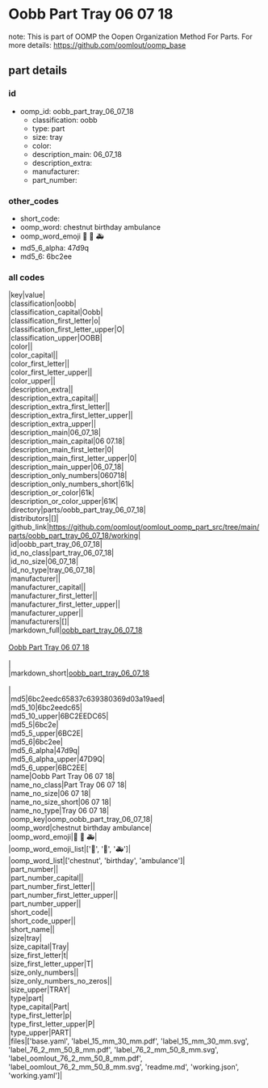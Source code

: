 # Oobb Part Tray 06 07 18  

note: This is part of OOMP the Oopen Organization Method For Parts. For more details: https://github.com/oomlout/oomp_base

##  part details





### id
* oomp_id: oobb_part_tray_06_07_18
  * classification: oobb
  * type: part
  * size: tray
  * color: 
  * description_main: 06_07_18
  * description_extra: 
  * manufacturer: 
  * part_number: 

### other_codes
* short_code: 
* oomp_word: chestnut birthday ambulance
* oomp_word_emoji :chestnut: :birthday: :ambulance:
* md5_6_alpha: 47d9q
* md5_6: 6bc2ee

### all codes 
|key|value|  
|classification|oobb|  
|classification_capital|Oobb|  
|classification_first_letter|o|  
|classification_first_letter_upper|O|  
|classification_upper|OOBB|  
|color||  
|color_capital||  
|color_first_letter||  
|color_first_letter_upper||  
|color_upper||  
|description_extra||  
|description_extra_capital||  
|description_extra_first_letter||  
|description_extra_first_letter_upper||  
|description_extra_upper||  
|description_main|06_07_18|  
|description_main_capital|06 07.18|  
|description_main_first_letter|0|  
|description_main_first_letter_upper|0|  
|description_main_upper|06_07_18|  
|description_only_numbers|060718|  
|description_only_numbers_short|61k|  
|description_or_color|61k|  
|description_or_color_upper|61K|  
|directory|parts/oobb_part_tray_06_07_18|  
|distributors|[]|  
|github_link|https://github.com/oomlout/oomlout_oomp_part_src/tree/main/parts/oobb_part_tray_06_07_18/working|  
|id|oobb_part_tray_06_07_18|  
|id_no_class|part_tray_06_07_18|  
|id_no_size|06_07_18|  
|id_no_type|tray_06_07_18|  
|manufacturer||  
|manufacturer_capital||  
|manufacturer_first_letter||  
|manufacturer_first_letter_upper||  
|manufacturer_upper||  
|manufacturers|[]|  
|markdown_full|[oobb_part_tray_06_07_18](https://github.com/oomlout/oomlout_oomp_part_src/tree/main/parts/oobb_part_tray_06_07_18/working)<br>[](https://github.com/oomlout/oomlout_oomp_part_src/tree/main/parts/oobb_part_tray_06_07_18/working)<br>[Oobb Part Tray 06 07 18](https://github.com/oomlout/oomlout_oomp_part_src/tree/main/parts/oobb_part_tray_06_07_18/working)<br><br>|  
|markdown_short|[oobb_part_tray_06_07_18](https://github.com/oomlout/oomlout_oomp_part_src/tree/main/parts/oobb_part_tray_06_07_18/working)<br><br>|  
|md5|6bc2eedc65837c639380369d03a19aed|  
|md5_10|6bc2eedc65|  
|md5_10_upper|6BC2EEDC65|  
|md5_5|6bc2e|  
|md5_5_upper|6BC2E|  
|md5_6|6bc2ee|  
|md5_6_alpha|47d9q|  
|md5_6_alpha_upper|47D9Q|  
|md5_6_upper|6BC2EE|  
|name|Oobb Part Tray 06 07 18|  
|name_no_class|Part Tray 06 07 18|  
|name_no_size|06 07 18|  
|name_no_size_short|06 07 18|  
|name_no_type|Tray 06 07 18|  
|oomp_key|oomp_oobb_part_tray_06_07_18|  
|oomp_word|chestnut birthday ambulance|  
|oomp_word_emoji|:chestnut: :birthday: :ambulance:|  
|oomp_word_emoji_list|[':chestnut:', ':birthday:', ':ambulance:']|  
|oomp_word_list|['chestnut', 'birthday', 'ambulance']|  
|part_number||  
|part_number_capital||  
|part_number_first_letter||  
|part_number_first_letter_upper||  
|part_number_upper||  
|short_code||  
|short_code_upper||  
|short_name||  
|size|tray|  
|size_capital|Tray|  
|size_first_letter|t|  
|size_first_letter_upper|T|  
|size_only_numbers||  
|size_only_numbers_no_zeros||  
|size_upper|TRAY|  
|type|part|  
|type_capital|Part|  
|type_first_letter|p|  
|type_first_letter_upper|P|  
|type_upper|PART|  
|files|['base.yaml', 'label_15_mm_30_mm.pdf', 'label_15_mm_30_mm.svg', 'label_76_2_mm_50_8_mm.pdf', 'label_76_2_mm_50_8_mm.svg', 'label_oomlout_76_2_mm_50_8_mm.pdf', 'label_oomlout_76_2_mm_50_8_mm.svg', 'readme.md', 'working.json', 'working.yaml']|  
